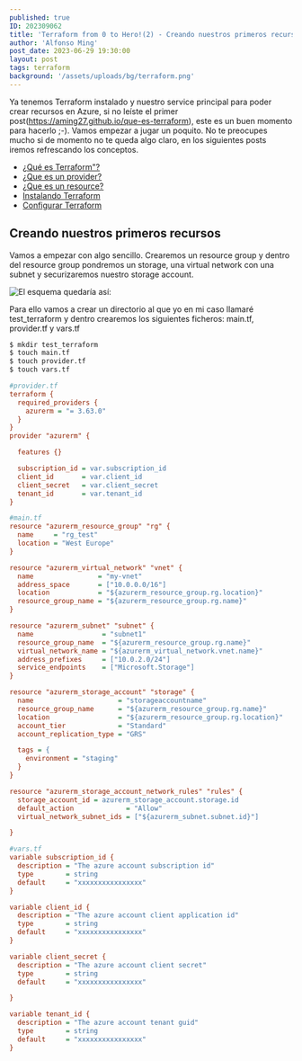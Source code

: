 ```yaml
---
published: true
ID: 202309062
title: 'Terraform from 0 to Hero!(2) - Creando nuestros primeros recursos - '
author: 'Alfonso Ming'
post_date: 2023-06-29 19:30:00
layout: post
tags: terraform
background: '/assets/uploads/bg/terraform.png'
---
```


Ya tenemos Terraform instalado y nuestro service principal para poder crear recursos en Azure, si no leíste el primer post(https://aming27.github.io/que-es-terraform), este es un buen momento para hacerlo ;-). Vamos empezar a jugar un poquito.
No te preocupes mucho si de momento no te queda algo claro, en los siguientes posts iremos refrescando los conceptos.
<!--break-->


  - [¿Qué es Terraform"?](#que-es-terraform)
  - [¿Que es un provider?](#qué-es-un-provider)
  - [¿Que es un resource?](#que-es-un-resource)
  - [Instalando Terraform](#instalando-terraform)
  - [Configurar Terraform](#configurar-terraform)


## Creando nuestros primeros recursos

Vamos a empezar con algo sencillo. Crearemos un resource group y dentro del resource group pondremos un storage, una virtual network con una subnet y securizaremos nuestro storage account.

![El esquema quedaría así:](/assets/uploads/2023/05/diagram.png)

Para ello vamos a crear un directorio al que yo en mi caso llamaré test_terraform y dentro crearemos los siguientes ficheros: main.tf, provider.tf y vars.tf 

```bash
$ mkdir test_terraform 
$ touch main.tf
$ touch provider.tf
$ touch vars.tf
```

```ini
#provider.tf
terraform {
  required_providers {
    azurerm = "= 3.63.0"
  }
}
provider "azurerm" {

  features {}

  subscription_id = var.subscription_id
  client_id       = var.client_id
  client_secret   = var.client_secret
  tenant_id       = var.tenant_id
}

```
```ini
#main.tf
resource "azurerm_resource_group" "rg" {
  name     = "rg_test"
  location = "West Europe"
}

resource "azurerm_virtual_network" "vnet" {
  name                = "my-vnet"
  address_space       = ["10.0.0.0/16"]
  location            = "${azurerm_resource_group.rg.location}"
  resource_group_name = "${azurerm_resource_group.rg.name}"
}

resource "azurerm_subnet" "subnet" {
  name                 = "subnet1"
  resource_group_name  = "${azurerm_resource_group.rg.name}"
  virtual_network_name = "${azurerm_virtual_network.vnet.name}"
  address_prefixes     = ["10.0.2.0/24"]
  service_endpoints    = ["Microsoft.Storage"]
}

resource "azurerm_storage_account" "storage" {
  name                     = "storageaccountname"
  resource_group_name      = "${azurerm_resource_group.rg.name}"
  location                 = "${azurerm_resource_group.rg.location}"
  account_tier             = "Standard"
  account_replication_type = "GRS"

  tags = {
    environment = "staging"
  }
}

resource "azurerm_storage_account_network_rules" "rules" {
  storage_account_id = azurerm_storage_account.storage.id
  default_action             = "Allow"
  virtual_network_subnet_ids = ["${azurerm_subnet.subnet.id}"]

}
```
```ini
#vars.tf
variable subscription_id {
  description = "The azure account subscription id"
  type        = string
  default     = "xxxxxxxxxxxxxxxx"
}

variable client_id {
  description = "The azure account client application id"
  type        = string
  default     = "xxxxxxxxxxxxxxxx"
}

variable client_secret {
  description = "The azure account client secret"
  type        = string
  default     = "xxxxxxxxxxxxxxxx"

}

variable tenant_id {
  description = "The azure account tenant guid"
  type        = string
  default     = "xxxxxxxxxxxxxxxx"
}

```









